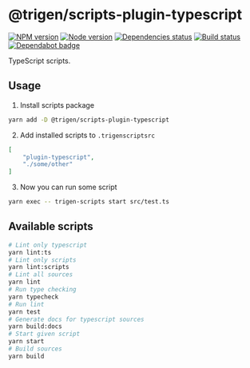 # @trigen/scripts-plugin-typescript

[![NPM version][npm]][npm-url]
[![Node version][node]][node-url]
[![Dependencies status][deps]][deps-url]
[![Build status][build]][build-url]
[![Dependabot badge][dependabot]][dependabot-url]

[npm]: https://img.shields.io/npm/v/%40trigen/scripts-plugin-typescript.svg
[npm-url]: https://www.npmjs.com/package/@trigen/scripts-plugin-typescript

[node]: https://img.shields.io/node/v/%40trigen/scripts-plugin-typescript.svg
[node-url]: https://nodejs.org

[deps]: https://david-dm.org/TrigenSoftware/scripts.svg?path=packages/scripts-plugin-typescript
[deps-url]: https://david-dm.org/TrigenSoftware/scripts?path=packages/scripts-plugin-typescript

[build]: http://img.shields.io/travis/com/TrigenSoftware/scripts.svg
[build-url]: https://travis-ci.com/TrigenSoftware/scripts

[dependabot]: https://api.dependabot.com/badges/status?host=github&repo=TrigenSoftware/scripts
[dependabot-url]: https://dependabot.com/

TypeScript scripts.

## Usage

1. Install scripts package

```bash
yarn add -D @trigen/scripts-plugin-typescript
```

2. Add installed scripts to `.trigenscriptsrc`

```json
[
    "plugin-typescript",
    "./some/other"
]
```

3. Now you can run some script

```bash
yarn exec -- trigen-scripts start src/test.ts
```

## Available scripts

```bash
# Lint only typescript
yarn lint:ts
# Lint only scripts
yarn lint:scripts
# Lint all sources
yarn lint
# Run type checking
yarn typecheck
# Run lint
yarn test
# Generate docs for typescript sources
yarn build:docs
# Start given script
yarn start
# Build sources
yarn build
```
